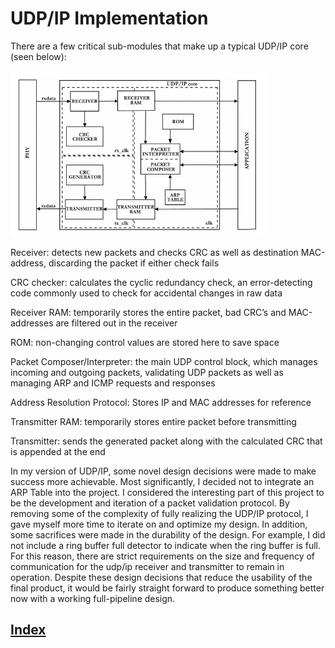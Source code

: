 # UDP/IP Implementation

There are a few critical sub-modules that make up a typical UDP/IP core (seen below):

![Block diagram of UDP/IP](block.png)

Receiver: detects new packets and checks CRC as well as destination MAC-address, discarding the packet if either check fails

CRC checker:  calculates the cyclic redundancy check, an error-detecting code commonly used to check for accidental changes in raw data

Receiver RAM: temporarily stores the entire packet, bad CRC’s and MAC-addresses are filtered out in the receiver

ROM: non-changing control values are stored here to save space

Packet Composer/Interpreter: the main UDP control block, which manages incoming and outgoing packets, validating UDP packets as well as managing ARP and ICMP requests and responses

Address Resolution Protocol: Stores IP and MAC addresses for reference

Transmitter RAM: temporarily stores entire packet before transmitting

Transmitter: sends the generated packet along with the calculated CRC that is appended at the end

In my version of UDP/IP, some novel design decisions were made to make success more achievable. Most significantly, I 
decided not to integrate an ARP Table into the project. I considered the interesting part of this project to be the 
development and iteration of a packet validation protocol. By removing some of the complexity of fully realizing the 
UDP/IP protocol, I gave myself more time to iterate on and optimize my design. In addition, some sacrifices were made 
in the durability of the design. For example, I did not include a ring buffer full detector to indicate when the ring 
buffer is full. For this reason, there are strict requirements on the size and frequency of communication for the 
udp/ip receiver and transmitter to remain in operation. Despite these design decisions that reduce the usability of 
the final product, it would be fairly straight forward to produce something better now with a working full-pipeline 
design.

## [Index](index.md)
